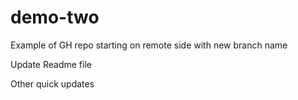 # demo-two
Example of GH repo starting on remote side with new branch name

Update Readme file

Other quick updates
